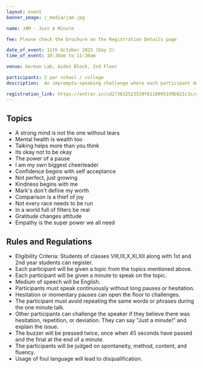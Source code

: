 ```yaml
---
layout: event
banner_image: /_media/jam.jpg

name: JAM - Just A Minute

fee: Please check the brochure on the Registration Details page

date_of_event: 11th October 2025 (Day 2)
time_of_event: 10:30am to 11:30am

venue: German Lab, Aidos Block, 2nd Floor

participants: 2 per school / college
description:  An impromptu-speaking challenge where each participant delivers a compelling, continuous one-minute talk on a surprise mental-health theme, judged on spontaneity, coherence, and content under real-time pressure.

registration_link: https://entrar.in/cd273632523539f0110095199b821c3c/onlineRegistrationConclave/3
---
```


## Topics
- A strong mind is not the one without tears
- Mental health is wealth too
- Talking helps more than you think
- Its okay not to be okay
- The power of a pause
- I am my own biggest cheerleader
- Confidence begins with self acceptance
- Not perfect, just growing
- Kindness begins with me
- Mark's don't define my worth
- Comparison is a thief of joy
- Not every race needs to be run
- In a world full of filters be real
- Gratitude changes attitude
- Empathy is the super power we all need 

## Rules and Regulations

- Eligibility Criteria: Students of classes VIII,IX,X,XI,XII along with 1st and 2nd year students can register.
- Each participant will be given a topic from the topics mentioned above.
- Each participant will be given a minute to speak on the topic.
- Medium of speech will be English.
- Participants must speak continuously without long pauses or hesitation.
- Hesitation or momentary pauses can open the floor to challenges.
- The participant must avoid repeating the same words or phrases during the one minute talk.
- Other participants can challenge the speaker if they believe there was hesitation, repetition, or deviation. They can say "Just a minute!" and explain the issue.
- The buzzer will be pressed twice, once when 45 seconds have passed and the final at the end of a minute.
- The participants will be judged on spontaneity, method, content, and fluency.
- Usage of foul language will lead to disqualification.